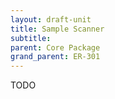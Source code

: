 ```yaml
---
layout: draft-unit
title: Sample Scanner
subtitle: 
parent: Core Package
grand_parent: ER-301
---
```


TODO
